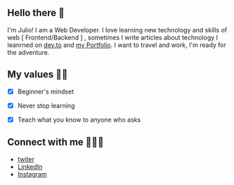 ## Hello there 👋
I'm Julio! I am a Web Developer. I love learning new technology and skills of web [ Frontend/Backend ] ,  sometimes I write articles about technology I leanrned on [dev.to](https://dev.to/julio_santacruz) and [my Portfolio](juliosantacruz.dev). I want to travel and work, I'm ready for the adventure. 


## My values 🤠🤖

 - [x]  Beginner's mindset
 - [x] Never stop learning 
 - [x] Teach what you know to anyone who asks



## Connect with me 📧📱🙃

 - [twiter](https://twitter.com/JulioSantacruzh)
 - [LinkedIn](https://www.linkedin.com/in/julio-santacruz/)
 - [Instagram](https://www.linkedin.com/in/julio-santacruz/)


<!--
**aramxD/aramxd** is a ✨ _special_ ✨ repository because its `README.md` (this file) appears on your GitHub profile.

Here are some ideas to get you started:

- 🔭 I’m currently working on ...
- 🌱 I’m currently learning ...
- 👯 I’m looking to collaborate on ...
- 🤔 I’m looking for help with ...
- 💬 Ask me about ...
- 📫 How to reach me: ...
- 😄 Pronouns: ...
- ⚡ Fun fact: ...
-->
